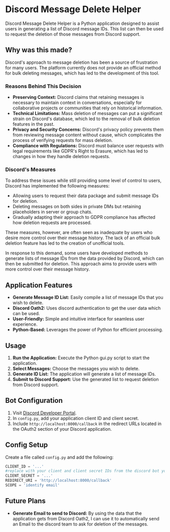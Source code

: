 # Discord Message Delete Helper

Discord Message Delete Helper is a Python application designed to assist users in generating a list of Discord message IDs. This list can then be used to request the deletion of those messages from Discord support.

## Why was this made?

Discord's approach to message deletion has been a source of frustration for many users. The platform currently does not provide an official method for bulk deleting messages, which has led to the development of this tool.

### Reasons Behind This Decision

- **Preserving Context:** Discord claims that retaining messages is necessary to maintain context in conversations, especially for collaborative projects or communities that rely on historical information.
- **Technical Limitations:** Mass deletion of messages can put a significant strain on Discord's database, which led to the removal of bulk deletion features in the past.
- **Privacy and Security Concerns:** Discord's privacy policy prevents them from reviewing message content without cause, which complicates the process of verifying requests for mass deletion.
- **Compliance with Regulations:** Discord must balance user requests with legal requirements like GDPR's Right to Erasure, which has led to changes in how they handle deletion requests.

### Discord's Measures

To address these issues while still providing some level of control to users, Discord has implemented the following measures:
- Allowing users to request their data package and submit message IDs for deletion.
- Deleting messages on both sides in private DMs but retaining placeholders in server or group chats.
- Gradually adapting their approach to GDPR compliance has affected how deletion requests are processed.

These measures, however, are often seen as inadequate by users who desire more control over their message history. The lack of an official bulk deletion feature has led to the creation of unofficial tools.

In response to this demand, some users have developed methods to generate lists of message IDs from the data provided by Discord, which can then be submitted for deletion. This approach aims to provide users with more control over their message history.

## Application Features

- **Generate Message ID List:** Easily compile a list of message IDs that you wish to delete.
- **Discord Oath2:** Uses discord authentication to get the user data which can be used.
- **User-Friendly:** Simple and intuitive interface for seamless user experience.
- **Python-Based:** Leverages the power of Python for efficient processing.

## Usage

1. **Run the Application:** Execute the Python gui.py script to start the application.
2. **Select Messages:** Choose the messages you wish to delete.
3. **Generate ID List:** The application will generate a list of message IDs.
4. **Submit to Discord Support:** Use the generated list to request deletion from Discord support.

## Bot Configuration

1. Visit [Discord Developer Portal](https://discord.com/developers/applications/).
2. In `config.py`, add your application client ID and client secret.
3. Include `http://localhost:8000/callback` in the redirect URLs located in the OAuth2 section of your Discord application.

## Config Setup

Create a file called `config.py` and add the following:

```python
CLIENT_ID = '...'
#replace with your client and client secret IDs from the discord bot you make
CLIENT_SECRET = '...'
REDIRECT_URI = 'http://localhost:8000/callback'
SCOPE = 'identify email'
```

## Future Plans

- **Generate Email to send to Discord:** By using the data that the application gets from Discord Oath2, I can use it to automatically send an Email to the discord team to ask for deletion of the messages.
